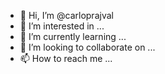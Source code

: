 - 👋 Hi, I’m @carloprajval
- 👀 I’m interested in ...
- 🌱 I’m currently learning ...
- 💞️ I’m looking to collaborate on ...
- 📫 How to reach me ...

<!---
carloprajval/carloprajval is a ✨ special ✨ repository because its `README.md` (this file) appears on your GitHub profile.
You can click the Preview link to take a look at your changes.
--->
